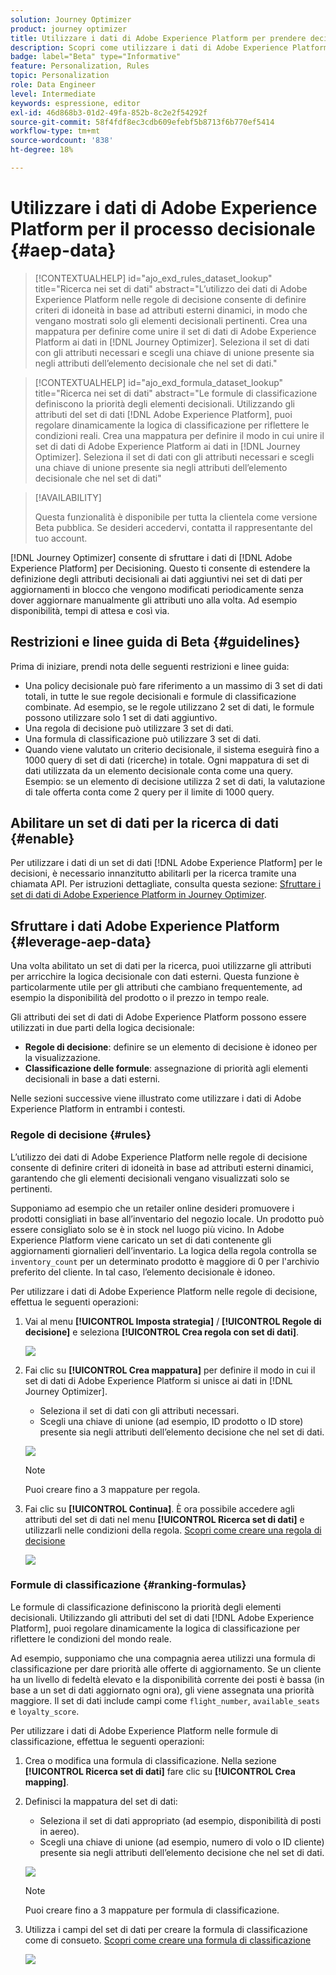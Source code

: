 ```yaml
---
solution: Journey Optimizer
product: journey optimizer
title: Utilizzare i dati di Adobe Experience Platform per prendere decisioni (Beta)
description: Scopri come utilizzare i dati di Adobe Experience Platform per prendere decisioni.
badge: label="Beta" type="Informative"
feature: Personalization, Rules
topic: Personalization
role: Data Engineer
level: Intermediate
keywords: espressione, editor
exl-id: 46d868b3-01d2-49fa-852b-8c2e2f54292f
source-git-commit: 58f4fdf8ec3cdb609efebf5b8713f6b770ef5414
workflow-type: tm+mt
source-wordcount: '838'
ht-degree: 18%

---
```


# Utilizzare i dati di Adobe Experience Platform per il processo decisionale {#aep-data}

>[!CONTEXTUALHELP]
>id="ajo_exd_rules_dataset_lookup"
>title="Ricerca nei set di dati"
>abstract="L’utilizzo dei dati di Adobe Experience Platform nelle regole di decisione consente di definire criteri di idoneità in base ad attributi esterni dinamici, in modo che vengano mostrati solo gli elementi decisionali pertinenti. Crea una mappatura per definire come unire il set di dati di Adobe Experience Platform ai dati in [!DNL Journey Optimizer]. Seleziona il set di dati con gli attributi necessari e scegli una chiave di unione presente sia negli attributi dell’elemento decisionale che nel set di dati."

>[!CONTEXTUALHELP]
>id="ajo_exd_formula_dataset_lookup"
>title="Ricerca nei set di dati"
>abstract="Le formule di classificazione definiscono la priorità degli elementi decisionali. Utilizzando gli attributi del set di dati [!DNL Adobe Experience Platform], puoi regolare dinamicamente la logica di classificazione per riflettere le condizioni reali. Crea una mappatura per definire il modo in cui unire il set di dati di Adobe Experience Platform ai dati in [!DNL Journey Optimizer]. Seleziona il set di dati con gli attributi necessari e scegli una chiave di unione presente sia negli attributi dell’elemento decisionale che nel set di dati"

>[!AVAILABILITY]
>
>Questa funzionalità è disponibile per tutta la clientela come versione Beta pubblica. Se desideri accedervi, contatta il rappresentante del tuo account.

[!DNL Journey Optimizer] consente di sfruttare i dati di [!DNL Adobe Experience Platform] per Decisioning. Questo ti consente di estendere la definizione degli attributi decisionali ai dati aggiuntivi nei set di dati per aggiornamenti in blocco che vengono modificati periodicamente senza dover aggiornare manualmente gli attributi uno alla volta. Ad esempio disponibilità, tempi di attesa e così via.

## Restrizioni e linee guida di Beta {#guidelines}

Prima di iniziare, prendi nota delle seguenti restrizioni e linee guida:

* Una policy decisionale può fare riferimento a un massimo di 3 set di dati totali, in tutte le sue regole decisionali e formule di classificazione combinate. Ad esempio, se le regole utilizzano 2 set di dati, le formule possono utilizzare solo 1 set di dati aggiuntivo.
* Una regola di decisione può utilizzare 3 set di dati.
* Una formula di classificazione può utilizzare 3 set di dati.
* Quando viene valutato un criterio decisionale, il sistema eseguirà fino a 1000 query di set di dati (ricerche) in totale. Ogni mappatura di set di dati utilizzata da un elemento decisionale conta come una query. Esempio: se un elemento di decisione utilizza 2 set di dati, la valutazione di tale offerta conta come 2 query per il limite di 1000 query.

## Abilitare un set di dati per la ricerca di dati {#enable}

Per utilizzare i dati di un set di dati [!DNL Adobe Experience Platform] per le decisioni, è necessario innanzitutto abilitarli per la ricerca tramite una chiamata API. Per istruzioni dettagliate, consulta questa sezione: [Sfruttare i set di dati di Adobe Experience Platform in Journey Optimizer](../data/lookup-aep-data.md).

## Sfruttare i dati Adobe Experience Platform {#leverage-aep-data}

Una volta abilitato un set di dati per la ricerca, puoi utilizzarne gli attributi per arricchire la logica decisionale con dati esterni. Questa funzione è particolarmente utile per gli attributi che cambiano frequentemente, ad esempio la disponibilità del prodotto o il prezzo in tempo reale.

Gli attributi dei set di dati di Adobe Experience Platform possono essere utilizzati in due parti della logica decisionale:

* **Regole di decisione**: definire se un elemento di decisione è idoneo per la visualizzazione.
* **Classificazione delle formule**: assegnazione di priorità agli elementi decisionali in base a dati esterni.

Nelle sezioni successive viene illustrato come utilizzare i dati di Adobe Experience Platform in entrambi i contesti.

### Regole di decisione {#rules}

L’utilizzo dei dati di Adobe Experience Platform nelle regole di decisione consente di definire criteri di idoneità in base ad attributi esterni dinamici, garantendo che gli elementi decisionali vengano visualizzati solo se pertinenti.

Supponiamo ad esempio che un retailer online desideri promuovere i prodotti consigliati in base all’inventario del negozio locale. Un prodotto può essere consigliato solo se è in stock nel luogo più vicino. In Adobe Experience Platform viene caricato un set di dati contenente gli aggiornamenti giornalieri dell’inventario. La logica della regola controlla se `inventory_count` per un determinato prodotto è maggiore di 0 per l&#39;archivio preferito del cliente. In tal caso, l’elemento decisionale è idoneo.

Per utilizzare i dati di Adobe Experience Platform nelle regole di decisione, effettua le seguenti operazioni:

1. Vai al menu **[!UICONTROL Imposta strategia]** / **[!UICONTROL Regole di decisione]** e seleziona **[!UICONTROL Crea regola con set di dati]**.

   ![](assets/exd-lookup-rule.png)

1. Fai clic su **[!UICONTROL Crea mappatura]** per definire il modo in cui il set di dati di Adobe Experience Platform si unisce ai dati in [!DNL Journey Optimizer].

   * Seleziona il set di dati con gli attributi necessari.
   * Scegli una chiave di unione (ad esempio, ID prodotto o ID store) presente sia negli attributi dell’elemento decisione che nel set di dati.

   ![](assets/exd-lookup-mapping.png)

   >[!NOTE]
   >
   >Puoi creare fino a 3 mappature per regola.

1. Fai clic su **[!UICONTROL Continua]**. È ora possibile accedere agli attributi del set di dati nel menu **[!UICONTROL Ricerca set di dati]** e utilizzarli nelle condizioni della regola. [Scopri come creare una regola di decisione](../experience-decisioning/rules.md#create)

   ![](assets/exd-lookup-menu.png)

### Formule di classificazione {#ranking-formulas}

Le formule di classificazione definiscono la priorità degli elementi decisionali. Utilizzando gli attributi del set di dati [!DNL Adobe Experience Platform], puoi regolare dinamicamente la logica di classificazione per riflettere le condizioni del mondo reale.

Ad esempio, supponiamo che una compagnia aerea utilizzi una formula di classificazione per dare priorità alle offerte di aggiornamento. Se un cliente ha un livello di fedeltà elevato e la disponibilità corrente dei posti è bassa (in base a un set di dati aggiornato ogni ora), gli viene assegnata una priorità maggiore. Il set di dati include campi come `flight_number`, `available_seats` e `loyalty_score`.

Per utilizzare i dati di Adobe Experience Platform nelle formule di classificazione, effettua le seguenti operazioni:

1. Crea o modifica una formula di classificazione. Nella sezione **[!UICONTROL Ricerca set di dati]** fare clic su **[!UICONTROL Crea mapping]**.

1. Definisci la mappatura del set di dati:

   * Seleziona il set di dati appropriato (ad esempio, disponibilità di posti in aereo).
   * Scegli una chiave di unione (ad esempio, numero di volo o ID cliente) presente sia negli attributi dell’elemento decisione che nel set di dati.

   ![](assets/exd-lookup-formula-mapping.png)

   >[!NOTE]
   >
   >Puoi creare fino a 3 mappature per formula di classificazione.

1. Utilizza i campi del set di dati per creare la formula di classificazione come di consueto. [Scopri come creare una formula di classificazione](ranking/ranking-formulas.md#create-ranking-formula)

   ![](assets/exd-lookup-formula-criteria.png)
